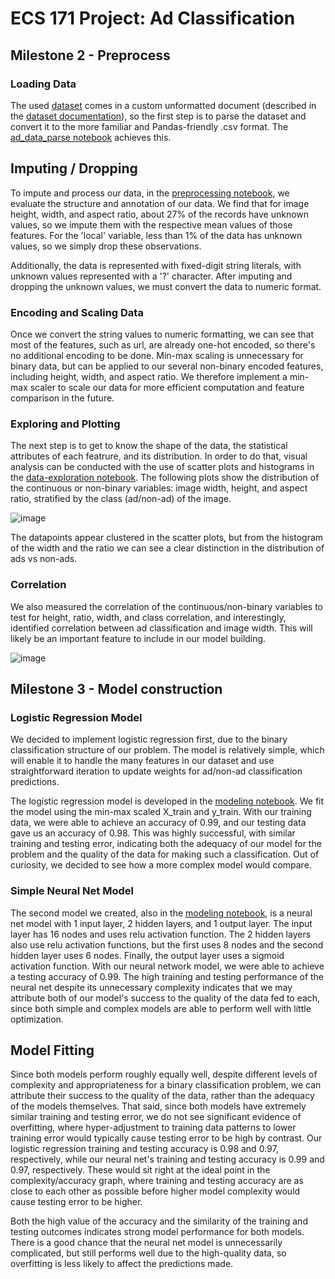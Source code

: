 # ECS 171 Project: Ad Classification

## Milestone 2 - Preprocess

### Loading Data

The used [dataset](https://archive.ics.uci.edu/ml/datasets/internet+advertisements) comes in a custom unformatted document (described in the [dataset documentation](./ad.DOCUMENTATION)), so the first step is to parse the dataset and convert it to the more familiar and Pandas-friendly .csv format. The [ad_data_parse notebook](./1_ad_data_parse.ipynb) achieves this.

## Imputing / Dropping

To impute and process our data, in the [preprocessing notebook](./3_preprocess_logreg_neuralnet.ipynb), we evaluate the structure and annotation of our data.  We find that for image height, width, and aspect ratio, about 27% of the records have unknown values, so we impute them with the respective mean values of those features.  For the 'local' variable, less than 1% of the data has unknown values, so we simply drop these observations.

Additionally, the data is represented with fixed-digit string literals, with unknown values represented with a '?' character.  After imputing and dropping the unknown values, we must convert the data to numeric format.

### Encoding and Scaling Data

Once we convert the string values to numeric formatting, we can see that most of the features, such as url, are already one-hot encoded, so there's no additional encoding to be done.  Min-max scaling is unnecessary for binary data, but can be applied to our several non-binary encoded features, including height, width, and aspect ratio.  We therefore implement a min-max scaler to scale our data for more efficient computation and feature comparison in the future.

### Exploring and Plotting

The next step is to get to know the shape of the data, the statistical attributes of each featrure, and its distribution. In order to do that, visual analysis can be conducted with the use of scatter plots and histograms in the [data-exploration notebook](./2_data_exploration.ipynb). The following plots show the distribution of the continuous or non-binary variables: image width, height, and aspect ratio, stratified by the class (ad/non-ad) of the image.

![image](https://user-images.githubusercontent.com/37519138/202835315-090892b8-6d0a-45a2-ac63-aa27daae4087.png)

The datapoints appear clustered in the scatter plots, but from the histogram of the width and the ratio we can see a clear distinction in the distribution of ads vs non-ads.

### Correlation

We also measured the correlation of the continuous/non-binary variables to test for height, ratio, width, and class correlation, and interestingly, identified correlation between ad classification and image width.  This will likely be an important feature to include in our model building.

![image](https://user-images.githubusercontent.com/37519138/204183883-2f1ec76b-3907-4616-9d80-2567d45840af.png)

## Milestone 3 - Model construction

### Logistic Regression Model

We decided to implement logistic regression first, due to the binary classification structure of our problem. The model is relatively simple, which will enable it to handle the many features in our dataset and use straightforward iteration to update weights for ad/non-ad classification predictions.

The logistic regression model is developed in the [modeling notebook](./3_preprocess_logreg_neuralnet.ipynb). We fit the model using the min-max scaled X_train and y_train. With our training data, we were able to achieve an accuracy of 0.99, and our testing data gave us an accuracy of 0.98. This was highly successful, with similar training and testing error, indicating both the adequacy of our model for the problem and the quality of the data for making such a classification.  Out of curiosity, we decided to see how a more complex model would compare.

### Simple Neural Net Model

The second model we created, also in the [modeling notebook](./3_preprocess_logreg_neuralnet.ipynb), is a neural net model with 1 input layer, 2 hidden layers, and 1 output layer. The input layer has 16 nodes and uses relu activation function. The 2 hidden layers also use relu activation functions, but the first uses 8 nodes and the second hidden layer uses 6 nodes. Finally, the output layer uses a sigmoid activation function. With our neural network model, we were able to achieve a testing accuracy of 0.99.  The high training and testing performance of the neural net despite its unnecessary complexity indicates that we may attribute both of our model's success to the quality of the data fed to each, since both simple and complex models are able to perform well with little optimization.

## Model Fitting

Since both models perform roughly equally well, despite different levels of complexity and appropriateness for a binary classification problem, we can attribute their success to the quality of the data, rather than the adequacy of the models themselves.  That said, since both models have extremely similar training and testing error, we do not see significant evidence of overfitting, where hyper-adjustment to training data patterns to lower training error would typically cause testing error to be high by contrast.  Our logistic regression training and testing accuracy is 0.98 and 0.97, respectively, while our neural net's training and testing accuracy is 0.99 and 0.97, respectively.  These would sit right at the ideal point in the complexity/accuracy graph, where training and testing accuracy are as close to each other as possible before higher model complexity would cause testing error to be higher.

Both the high value of the accuracy and the similarity of the training and testing outcomes indicates strong model performance for both models.  There is a good chance that the neural net model is unnecessarily complicated, but still performs well due to the high-quality data, so overfitting is less likely to affect the predictions made.
